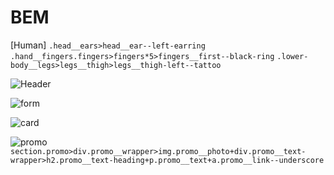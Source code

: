 # BEM
[Human]
```.head__ears>head__ear--left-earring```
```.hand__fingers.fingers>fingers*5>fingers__first--black-ring```
```.lower-body__legs>legs__thigh>legs__thigh-left--tattoo```

![Header](images/header.jpg)

![form](images/form.jpg)

![card](images/card.jpg)

![promo](images/promo.jpg)
```section.promo>div.promo__wrapper>img.promo__photo+div.promo__text-wrapper>h2.promo__text-heading+p.promo__text+a.promo__link--underscore```